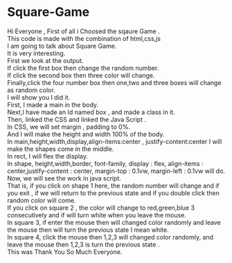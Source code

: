 # Square-Game
Hi Everyone , First of all i Choosed the sqaure Game .
<br>
This code is made with the combination of html,css,js
<br>
I am going to talk about Square Game.
<br>
It is very interesting.
<br>
First we look at the output.
<br>
If click the first box then change the random number.
<br>
If click the second box then three color will change.
<br>
Finally,click the four number box then one,two and three boxes will change as random color.
<br>
I will show you I did it.
<br>
First, I made a main in the body.
<br>
Next,I have made an Id named box , and made a class in it.
<br>
Then, linked the CSS and linked the Java Script .
<br>
In CSS, we will set margin , padding to 0%.
<br>
And I will make the height and width 100% of the body.
<br>
In main,height,width,display,align-items:center , justify-content:center I will make the shapes come in the middle.
<br>
In rect, I will flex the display.
<br>
In shape, height,width,border, font-family, display : flex,  align-items : center,justify-content : center, margin-top : 0.1vw, margin-left : 0.1vw will do.
<br>
Now, we will see the work in java script.
<br>
That is, if you click on shape 1 here, the random number will change and if you exit , if we will return to the previous state and if you double click then random color will come.
<br>
If you click on square 2 , the color will change to red,green,blue 3 consecutively and if will turn white when you leave the mouse.
<br>
In square 3, if enter the mouse then will changed color randomly and leave the mouse then will turn the previous state I mean white.
<br>
In square 4, click the mouse then 1,2,3 will changed color randomly, and leave the mouse then 1,2,3 is turn the previous state .
<br>
This was Thank You So Much Everyone.

    
